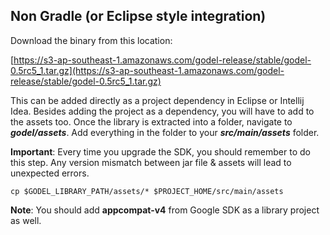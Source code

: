 ## Non Gradle (or Eclipse style integration)

Download the binary from this location:

[https://s3-ap-southeast-1.amazonaws.com/godel-release/stable/godel-0.5rc5_1.tar.gz](https://s3-ap-southeast-1.amazonaws.com/godel-release/stable/godel-0.5rc5_1.tar.gz)


This can be added directly as a project dependency in Eclipse or Intellij Idea. Besides adding  the project as a dependency, you will have to add to the assets too. Once the library is extracted into a folder, navigate to ***godel/assets***. Add everything in the folder to your ***src/main/assets*** folder.

**Important**: Every time you upgrade the SDK, you should remember to do this step. Any version mismatch between jar file & assets will lead to unexpected errors.

```
cp $GODEL_LIBRARY_PATH/assets/* $PROJECT_HOME/src/main/assets
```

**Note**: You should add **appcompat-v4** from Google SDK as a library project as well.
